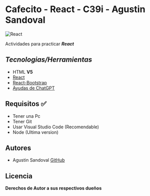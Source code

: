 # Cafecito - React - C39i - Agustin Sandoval 

![React](https://hips.hearstapps.com/hmg-prod/images/cocina-con-lamas-de-madra-1617582027.jpg?crop=1xw:1xh;center,top&resize=640:*)

Actividades para practicar ***React***

## ***Tecnologias/Herramientas***

- HTML **V5**
- [React](https://es.react.dev/) 
- [React-Bootstrap](https://react-bootstrap.github.io/) 
- [Ayudas de ChatGPT](https://chat.openai.com/) 

## Requisitos ✅

- Tener una Pc
- Tener Git
- Usar Visual Studio Code (Recomendable)
- Node (Ultima version)

## Autores

- Agustin Sandoval [GitHub](https://github.com/Agustincomics)

##  Licencia

**Derechos de Autor a sus respectivos dueños**